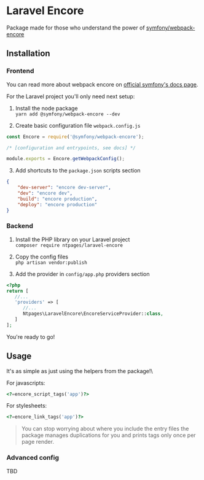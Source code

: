 # Laravel Encore

Package made for those who understand the power of [symfony/webpack-encore](https://github.com/symfony/webpack-encore)

## Installation

### Frontend

You can read more about webpack encore
on [official symfony's docs page](https://symfony.com/doc/current/frontend.html#webpack-encore).

For the Laravel project you'll only need next setup:

1. Install the node package\
   `yarn add @symfony/webpack-encore --dev`

2. Create basic configuration file `webpack.config.js`

```javascript
const Encore = require('@symfony/webpack-encore');

/* [configuration and entrypoints, see docs] */

module.exports = Encore.getWebpackConfig();
```

3. Add shortcuts to the `package.json` scripts section

```json
{
    "dev-server": "encore dev-server",
    "dev": "encore dev",
    "build": "encore production",
    "deploy": "encore production"
}
```

### Backend

1. Install the PHP library on your Laravel project\
   `composer require ntpages/laravel-encore`

2. Copy the config files\
   `php artisan vendor:publish`

3. Add the provider in `config/app.php` providers section

```php
<?php
return [
   //...
   'providers' => [
      //...
      Ntpages\LaravelEncore\EncoreServiceProvider::class,
   ]
];
```

You're ready to go!

## Usage

It's as simple as just using the helpers from the package!\

For javascripts:

```php
<?=encore_script_tags('app')?>
```

For stylesheets:

```php
<?=encore_link_tags('app')?>
```

> You can stop worrying about where you include the entry files the package manages duplications for you
> and prints tags only once per page render.

### Advanced config

TBD
